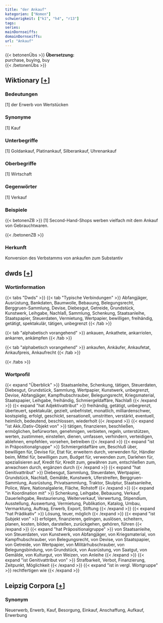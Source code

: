 ```yaml
---
title: "der Ankauf"
kategorien: ["Nomen"]
schwierigkeit: ["k1", "h4", "r13"]
tags:
series:
mainDornseiffs:
domainDornseiffs:
url: "Ankauf"
---
```


{{< betonenÜbs >}}
**Übersetzung:**  
purchase, buying, buy  
{{< /betonenÜbs >}}

## Wiktionary [[+](https://de.wiktionary.org/wiki/Ankauf)]

### Bedeutungen
[1] der Erwerb von Wertstücken  

### Synonyme
[1] Kauf  

### Unterbegriffe
[1] Goldankauf, Platinankauf, Silberankauf, Uhrenankauf  

### Oberbegriffe
[1] Wirtschaft  

### Gegenwörter
[1] Verkauf  

### Beispiele
{{< betonenZB >}}
[1] Second-Hand-Shops werben vielfach mit dem Ankauf von Gebrauchtwaren.  

{{< /betonenZB >}}
### Herkunft
Konversion des Verbstamms von ankaufen zum Substantiv  



## dwds [[+](https://www.dwds.de/wb/Ankauf)]

### Wortinformation
{{< tabs "Dwds" >}}
{{< tab "Typische Verbindungen" >}}
Abfangjäger, Ausrüstung, Bankdaten, Baumwolle, Bebauung, Belegungsrecht, Berggruen-Sammlung, Devise, Diebesgut, Getreide, Grundstück, Kunstwerk, Leihgabe, Nachlaß, Sammlung, Schenkung, Staatsanleihe, Staatspapier, Steuerdaten, Vermietung, Wertpapier, bewilligen, freihändig, getätigt, spektakulär, tätigen, unbegrenzt
{{< /tab >}}

{{< tab "alphabetisch vorangehend" >}}
ankauen, Ankathete, ankarriolen, ankarren, ankämpfen
{{< /tab >}}

{{< tab "alphabetisch vorangehend" >}}
ankaufen, Ankäufer, Ankaufetat, Ankaufpreis, Ankaufrecht
{{< /tab >}}

{{< /tabs >}}

### Wortprofil
{{< expand "Überblick" >}} Staatsanleihe, Schenkung, tätigen, Steuerdaten, Diebesgut, Grundstück, Sammlung, Wertpapier, Kunstwerk, unbegrenzt, Devise, Abfangjäger, Kampfhubschrauber, Belegungsrecht, Kriegsmaterial, Staatspapier, Leihgabe, freihändig, Schmiergeldaffäre, Nachlaß {{< /expand >}}
{{< expand "hat Adjektivattribut" >}} freihändig, getätigt, unbegrenzt, überteuert, spektakulär, gezielt, unbefristet, monatlich, milliardenschwer, kostspielig, erfolgt, geschickt, sensationell, umstritten, verstärkt, eventuell, heimlich, bedeutend, beschlossen, wiederholt {{< /expand >}}
{{< expand "ist Akk./Dativ-Objekt von" >}} tätigen, finanzieren, beschließen, ermöglichen, befürworten, genehmigen, verbieten, regeln, unterstützen, werten, zustimmen, einstellen, dienen, umfassen, verhindern, verteidigen, ablehnen, empfehlen, vorsehen, betreiben {{< /expand >}}
{{< expand "ist in Präpositionalgruppe" >}} Schmiergeldaffäre um, Beschluß über, bewilligen für, Devise für, Etat für, erweitern durch, verwenden für, Händler beim, Mittel für, bewilligen zum, Budget für, verwenden zum, Darlehen für, spezialisieren auf, Kredit für, Kredit zum, gewähren zum, entschließen zum, anwachsen durch, ergänzen durch {{< /expand >}}
{{< expand "hat Genitivattribut" >}} Diebesgut, Sammlung, Steuerdaten, Wertpapier, Grundstück, Nachlaß, Gemälde, Kunstwerk, Uferstreifen, Berggruen-Sammlung, Ausrüstung, Privatsammlung, Traktor, Skulptur, Staatsanleihe, Police, Ware, Nationalgalerie, Fläche, Rohstoff {{< /expand >}}
{{< expand "in Koordination mit" >}} Schenkung, Leihgabe, Bebauung, Verkauf, Dauerleihgabe, Restaurierung, Weiterverkauf, Verwertung, Stipendium, Ausstellung, Auswertung, Vermietung, Publikation, Katalog, Umbau, Vermarktung, Auftrag, Erwerb, Export, Stiftung {{< /expand >}}
{{< expand "hat Prädikativ" >}} Lösung, teuer, möglich {{< /expand >}}
{{< expand "ist Subjekt von" >}} erfolgen, finanzieren, gelingen, auslösen, scheitern, planen, kosten, bilden, darstellen, zurückgehen, gehören, führen {{< /expand >}}
{{< expand "hat Präpositionalgruppe" >}} von Staatsanleihe, von Steuerdaten, von Kunstwerk, von Abfangjäger, von Kriegsmaterial, von Kampfhubschrauber, von Belegungsrecht, von Devise, von Staatspapier, von Getreide, von Wertpapier, von Militärhubschrauber, von Belegungsbindung, von Grundstück, von Ausrüstung, von Saatgut, von Gemälde, von Kulturgut, von Weizen, von Anleihe {{< /expand >}}
{{< expand "ist Genitivattribut von" >}} Strafbarkeit, Verbot, Finanzierung, Zeitpunkt, Möglichkeit {{< /expand >}}
{{< expand "ist in vergl. Wortgruppe" >}} rechtfertigen wie {{< /expand >}}

## Leipzig Corpora [[+](https://corpora.uni-leipzig.de/en/res?word=Ankauf&corpusId=deu_newscrawl-public_2018)]


### Synonym
Neuerwerb, Erwerb, Kauf, Besorgung, Einkauf, Anschaffung, Aufkauf, Erwerbung

